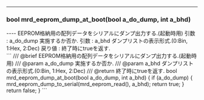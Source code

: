 ----  
<h3>bool mrd_eeprom_dump_at_boot(bool a_do_dump, int a_bhd)</h3>
----  
EEPROM格納用の配列データをシリアルにダンプ出力する.(起動時用)  
引数 : a_do_dump 実施するか否か.  
引数 : a_bhd ダンプリストの表示形式.(0:Bin, 1:Hex, 2:Dec)  
戻り値 : 終了時にtrueを返す.  
  
<br>  
```  
/// @brief EEPROM格納用の配列データをシリアルにダンプ出力する.(起動時用)
/// @param a_do_dump 実施するか否か.
/// @param a_bhd ダンプリストの表示形式.(0:Bin, 1:Hex, 2:Dec)
/// @return 終了時にtrueを返す.
bool mrd_eeprom_dump_at_boot(bool a_do_dump, int a_bhd) {
  if (a_do_dump) {
    mrd_eeprom_dump_to_serial(mrd_eeprom_read(), a_bhd);
    return true;
  }
  return false;
}
```  